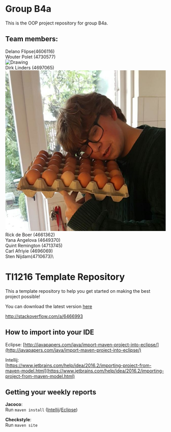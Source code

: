 # Group B4a
This is the OOP project repository for group B4a.

## Team members:
Delano Flipse(4606116)\
Wouter Polet (4730577)\
<img src="drawing.jpg" alt="Drawing" style="width: 200px;"/>
\
Dirk Linders (4697065)\
![alt text](https://github.com/delanoflipse/OOPP-B4a/blob/master/imgs/dirk.png)
\
Rick de Boer (4661362)\
Yana Angelova (4649370)\
Quint Remington (4713745)\
Carl Afriyie (4696069)\
Sten Nijdam(4710673)\
# TI1216 Template Repository

This a template repository to help you get started on making the best project possible!

You can download the latest version [here](https://github.com/SERG-Delft/TI1216/releases)

http://stackoverflow.com/a/6466993

## How to import into your IDE

Eclipse:
[http://javapapers.com/java/import-maven-project-into-eclipse/](http://javapapers.com/java/import-maven-project-into-eclipse/)

Intellij:  
[https://www.jetbrains.com/help/idea/2016.2/importing-project-from-maven-model.html](https://www.jetbrains.com/help/idea/2016.2/importing-project-from-maven-model.html)

## Getting your weekly reports

**Jacoco**:  
Run `maven install` ([Intellij](https://www.jetbrains.com/help/idea/2016.3/getting-started-with-maven.html#execute_maven_goal)/[Eclipse](http://imgur.com/a/6q7pV))

**Checkstyle**:  
Run `maven site`
